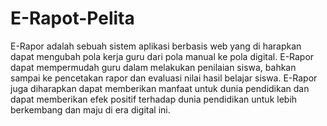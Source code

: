 # E-Rapot-Pelita
 E-Rapor adalah sebuah sistem aplikasi berbasis web yang di harapkan dapat mengubah pola kerja guru dari pola manual ke pola digital.  E-Rapor dapat mempermudah guru dalam melakukan penilaian siswa, bahkan sampai ke pencetakan rapor dan evaluasi nilai hasil belajar siswa. E-Rapor juga diharapkan dapat memberikan manfaat untuk dunia pendidikan dan dapat memberikan efek positif terhadap dunia pendidikan untuk lebih berkembang dan maju di era digital ini.
